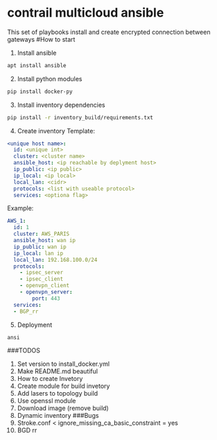 # contrail multicloud ansible
This set of playbooks install and create encrypted connection between gateways
#How to start
1. Install ansible
```bash
apt install ansible 
```
2. Install python modules
```bash
pip install docker-py
```
3. Install inventory dependencies
```bash
pip install -r inventory_build/requirements.txt
```
4. Create inventory 
Template: 
```yaml
<unique host name>:
  id: <unique int>
  cluster: <cluster name>
  ansible_host: <ip reachable by deplyment host>
  ip_public: <ip public>
  ip_local: <ip local>
  local_lan: <cidr>
  protocols: <list with useable protocol>
  services: <optiona flag>
```
Example:
```yaml
AWS_1:
  id: 1
  cluster: AWS_PARIS
  ansible_host: wan ip 
  ip_public: wan ip 
  ip_local: lan ip 
  local_lan: 192.168.100.0/24
  protocols:
    - ipsec_server
    - ipsec_client
    - openvpn_client
    - openvpn_server:
        port: 443
  services:
  - BGP_rr
```
5. Deployment 
```bash
ansi
```


###TODOS
1. Set version to install_docker.yml
2. Make README.md beautiful
3. How to create Invetory
4. Create module for build invetory
5. Add lasers to topology build
6. Use openssl module
7. Download image (remove build)
8. Dynamic inventory 
###Bugs
1. Stroke.conf < ignore_missing_ca_basic_constraint = yes 
2. BGD rr 